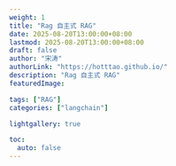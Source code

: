 ```yaml
---
weight: 1
title: "Rag 自主式 RAG"
date: 2025-08-20T13:00:00+08:00
lastmod: 2025-08-20T13:00:00+08:00
draft: false
author: "宋涛"
authorLink: "https://hotttao.github.io/"
description: "Rag 自主式 RAG"
featuredImage: 

tags: ["RAG"]
categories: ["langchain"]

lightgallery: true

toc:
  auto: false
---
```


